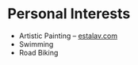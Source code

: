 # Personal Interests

- Artistic Painting – [estalav.com](http://www.estala.com)
- Swimming
- Road Biking